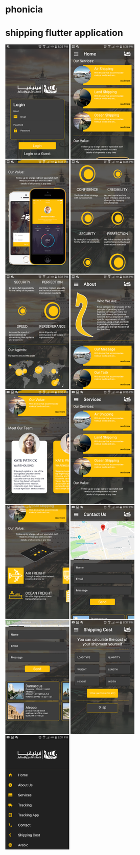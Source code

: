 # phonicia
<h1>shipping  flutter application </h1>
<div>
<img src="screenshots/Screenshot_2020-07-02-20-35-35.png" width=200>
<img src="screenshots/Screenshot_2020-07-02-20-36-07.png" width=200>
<img src="screenshots/Screenshot_2020-07-02-20-36-18.png" width=200>
<img src="screenshots/Screenshot_2020-07-02-20-36-24.png" width=200>
<img src="screenshots/Screenshot_2020-07-02-20-36-30.png" width=200>
<img src="screenshots/Screenshot_2020-07-02-20-36-37.png" width=200>
<img src="screenshots/Screenshot_2020-07-02-20-36-45.png" width=200>
<img src="screenshots/Screenshot_2020-07-02-20-36-57.png" width=200>
<img src="screenshots/Screenshot_2020-07-02-20-36-59.png" width=200>
<img src="screenshots/Screenshot_2020-07-02-20-37-19.png" width=200>
<img src="screenshots/Screenshot_2020-07-02-20-37-22.png" width=200>
<img src="screenshots/Screenshot_2020-07-02-20-37-29.png" width=200>
<img src="screenshots/Screenshot_2020-07-02-20-37-37.png" width=200>
</div>


